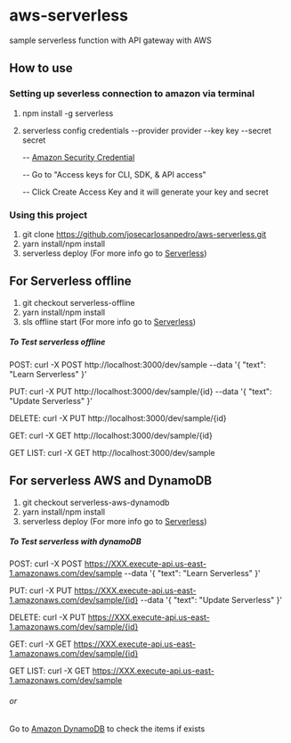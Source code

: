 # aws-serverless

sample serverless function with API gateway with AWS

## How to use
  ### Setting up severless connection to amazon via terminal
   1. npm install -g serverless
   2. serverless config credentials --provider provider --key key --secret secret
   
        -- [Amazon Security Credential](https://console.aws.amazon.com/iam/home?region=us-east-1#/security_credentials)
        
        -- Go to "Access keys for CLI, SDK, & API access"
        
        -- Click Create Access Key and it will generate your key and secret
  ### Using this project 
   1. git clone https://github.com/josecarlosanpedro/aws-serverless.git
   2. yarn install/npm install
   3. serverless deploy (For more info go to [Serverless](https://www.serverless.com))

## For Serverless offline 
1. git checkout serverless-offline
2. yarn install/npm install
3. sls offline start (For more info go to [Serverless](https://www.serverless.com))

##### To Test serverless offline
POST: curl -X POST http://localhost:3000/dev/sample --data '{ "text": "Learn Serverless" }'

PUT: curl -X PUT http://localhost:3000/dev/sample/{id} --data '{ "text": "Update Serverless" }'

DELETE: curl -X PUT http://localhost:3000/dev/sample/{id}

GET: curl -X GET http://localhost:3000/dev/sample/{id}

GET LIST:  curl -X GET http://localhost:3000/dev/sample

## For serverless AWS and DynamoDB

1. git checkout serverless-aws-dynamodb
2. yarn install/npm install
3. serverless deploy (For more info go to [Serverless](https://www.serverless.com))

##### To Test serverless with dynamoDB
POST: curl -X POST https://XXX.execute-api.us-east-1.amazonaws.com/dev/sample --data '{ "text": "Learn Serverless" }'

PUT: curl -X PUT https://XXX.execute-api.us-east-1.amazonaws.com/dev/sample/{id} --data '{ "text": "Update Serverless" }'

DELETE: curl -X PUT https://XXX.execute-api.us-east-1.amazonaws.com/dev/sample/{id}

GET: curl -X GET https://XXX.execute-api.us-east-1.amazonaws.com/dev/sample/{id}

GET LIST:  curl -X GET https://XXX.execute-api.us-east-1.amazonaws.com/dev/sample

###### or

Go to [Amazon DynamoDB](https://console.aws.amazon.com/dynamodb/home?region=us-east-1#tables:selected=serverless-carlo-dev;tab=items) to check the items if exists
